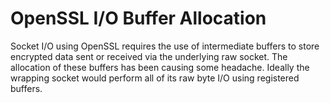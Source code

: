 # OpenSSL I/O Buffer Allocation

Socket I/O using OpenSSL requires the use of intermediate buffers to store
encrypted data sent or received via the underlying raw socket. The allocation
of these buffers has been causing some headache. Ideally the wrapping socket
would perform all of its raw byte I/O using registered buffers.
